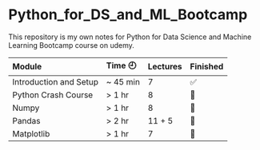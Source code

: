 # Python_for_DS_and_ML_Bootcamp
This repository is my own notes for Python for Data Science and Machine Learning Bootcamp course on udemy.

Module | Time :clock9: | Lectures | Finished
:------------ | :-------------| :-------------| :-------------
Introduction and Setup | ~ 45 min | 7 | :white_check_mark:
Python Crash Course | > 1 hr | 8 | :black_square_button:
Numpy | > 1 hr | 8 | :black_square_button:
Pandas | > 2 hr | 11 + 5 | :black_square_button:
Matplotlib | > 1 hr | 7 | :black_square_button:

